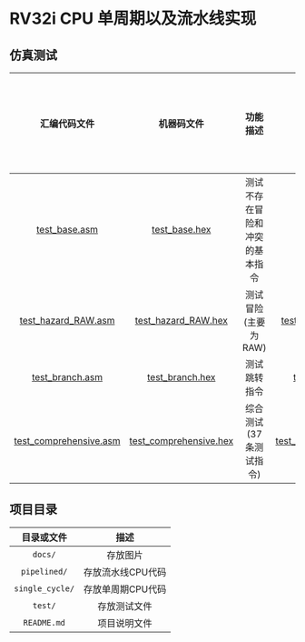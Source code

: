 # RV32i CPU 单周期以及流水线实现

## 仿真测试

|汇编代码文件|机器码文件|功能描述|预期结果|单周期测试结果|流水线测试结果|
|:---:|:---:|:---:|:---:|:---:|:---:|
|[test_base.asm](./test/test_base.asm)|[test_base.hex](./test/test_base.hex)|测试不存在冒险和冲突的基本指令|[test_base.png](./docs/test_base.png)|✅|✅|
|[test_hazard_RAW.asm](./test/test_hazard_RAW.asm)|[test_hazard_RAW.hex](./test/test_hazard_RAW.hex)|测试冒险(主要为RAW)|[test_hazard_RAW.png](./docs/test_hazard_RAW.png) |✅|✅|
|[test_branch.asm](./test/test_branch.asm)|[test_branch.hex](./test/test_branch.hex)|测试跳转指令|[test_branch.png](./docs/test_branch.png)|✅|✅|
|[test_comprehensive.asm](./test/test_comprehensive.asm)|[test_comprehensive.hex](./test/test_comprehensive.hex)|综合测试(37条测试指令)|[test_comprehensive.png](./docs/test_comprehensive.png)|✅|✅|

## 项目目录

|目录或文件|描述|
|:---:|:---:|
|`docs/`|存放图片|
|`pipelined/`|存放流水线CPU代码|
|`single_cycle/`|存放单周期CPU代码|
|`test/`|存放测试文件|
|`README.md`|项目说明文件|
